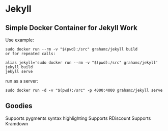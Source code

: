 # Jekyll ## Simple Docker Container for Jekyll WorkUse example:```sudo docker run --rm -v "$(pwd):/src" grahamc/jekyll buildor for repeated calls:``````alias jekyll='sudo docker run --rm -v "$(pwd):/src" grahamc/jekyll'jekyll buildjekyll serve```run as a server:```sudo docker run -d -v "$(pwd):/src" -p 4000:4000 grahamc/jekyll serve```## GoodiesSupports pygments syntax highlightingSupports RDiscountSupports Kramdown